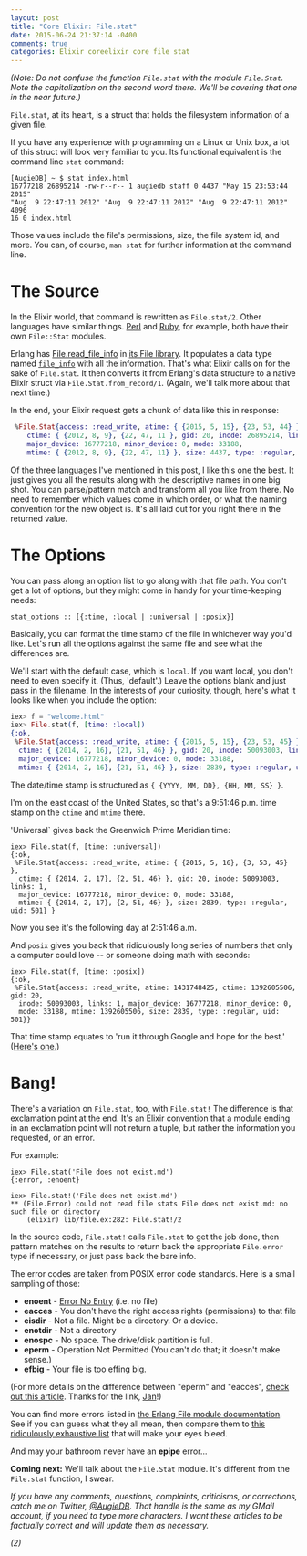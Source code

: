 ```yaml
---
layout: post
title: "Core Elixir: File.stat"
date: 2015-06-24 21:37:14 -0400
comments: true
categories: Elixir coreelixir core file stat
---
```


_(Note: Do not confuse the function `File.stat` with the module `File.Stat`.  Note the capitalization on the second word there.  We'll be covering that one in the near future.)_

`File.stat`, at its heart, is a struct that holds the filesystem information of a given file.

If you have any experience with programming on a Linux or Unix box, a lot of this struct will look very familiar to you.  Its functional equivalent is the command line `stat` command:

```
[AugieDB] ~ $ stat index.html
16777218 26895214 -rw-r--r-- 1 augiedb staff 0 4437 "May 15 23:53:44 2015" 
"Aug  9 22:47:11 2012" "Aug  9 22:47:11 2012" "Aug  9 22:47:11 2012" 4096 
16 0 index.html
```

Those values include the file's permissions, size, the file system id, and more. You can, of course, `man stat` for further information at the command line.


# The Source

In the Elixir world, that command is rewritten as `File.stat/2`.  Other languages have similar things.  [Perl](http://perldoc.perl.org/File/stat.html) and [Ruby](http://ruby-doc.org/core-2.2.2/File/Stat.html), for example, both have their own `File::Stat` modules.

Erlang has [File.read_file_info](http://www.erlang.org/doc/man/file.html#read_file_info-1) in [its File library](http://www.erlang.org/doc/man/file.html#read_file_info-1).  It populates a data type named [`file_info`](http://www.erlang.org/doc/man/file.html#type-file_info) with all the information.  That's what Elixir calls on for the sake of `File.stat`.  It then converts it from Erlang's data structure to a native Elixir struct via `File.Stat.from_record/1`. (Again, we'll talk more about that next time.)

In the end, your Elixir request gets a chunk of data like this in response:

```elixir
 %File.Stat{access: :read_write, atime: { {2015, 5, 15}, {23, 53, 44} },
    ctime: { {2012, 8, 9}, {22, 47, 11 }, gid: 20, inode: 26895214, links: 1,
    major_device: 16777218, minor_device: 0, mode: 33188,
    mtime: { {2012, 8, 9}, {22, 47, 11} }, size: 4437, type: :regular, uid: 501} }
```

Of the three languages I've mentioned in this post, I like this one the best.  It just gives you all the results along with the descriptive names in one big shot.  You can parse/pattern match and transform all you like from there.  No need to remember which values come in which order, or what the naming convention for the new object is.  It's all laid out for you right there in the returned value.


# The Options

You can pass along an option list to go along with that file path.  You don't get a lot of options, but they might come in handy for your time-keeping needs:

```
stat_options :: [{:time, :local | :universal | :posix}]
```

Basically, you can format the time stamp of the file in whichever way you'd like.  Let's run all the options against the same file and see what the differences are.

We'll start with the default case, which is `local`.  If you want local, you don't need to even specify it.  (Thus, 'default'.)  Leave the options blank and just pass in the filename.  In the interests of your curiosity, though, here's what it looks like when you include the option:

```elixir
iex> f = "welcome.html"
iex> File.stat(f, [time: :local])
{:ok,
 %File.Stat{access: :read_write, atime: { {2015, 5, 15}, {23, 53, 45} },
  ctime: { {2014, 2, 16}, {21, 51, 46} }, gid: 20, inode: 50093003, links: 1,
  major_device: 16777218, minor_device: 0, mode: 33188,
  mtime: { {2014, 2, 16}, {21, 51, 46} }, size: 2839, type: :regular, uid: 501} }
```

The date/time stamp is structured as `{ {YYYY, MM, DD}, {HH, MM, SS} }`.

I'm on the east coast of the United States, so that's a 9:51:46 p.m. time stamp on the `ctime` and `mtime` there.
 
'Universal` gives back the Greenwich Prime Meridian time:
 
```
iex> File.stat(f, [time: :universal])
{:ok,
 %File.Stat{access: :read_write, atime: { {2015, 5, 16}, {3, 53, 45} },
  ctime: { {2014, 2, 17}, {2, 51, 46} }, gid: 20, inode: 50093003, links: 1,
  major_device: 16777218, minor_device: 0, mode: 33188,
  mtime: { {2014, 2, 17}, {2, 51, 46} }, size: 2839, type: :regular, uid: 501} }
```

Now you see it's the following day at 2:51:46 a.m. 

And `posix` gives you back that ridiculously long series of numbers that only a computer could love -- or someone doing math with seconds:

```
iex> File.stat(f, [time: :posix])
{:ok,
 %File.Stat{access: :read_write, atime: 1431748425, ctime: 1392605506, gid: 20,
  inode: 50093003, links: 1, major_device: 16777218, minor_device: 0,
  mode: 33188, mtime: 1392605506, size: 2839, type: :regular, uid: 501}}
```

That time stamp equates to 'run it through Google and hope for the best.'  ([Here's one.](http://www.epochconverter.com))


# Bang!  

There's a variation on `File.stat`, too, with `File.stat!`  The difference is that exclamation point at the end.  It's an Elixir convention that a module ending in an exclamation point will not return a tuple, but rather the information you requested, or an error.

For example:

```
iex> File.stat('File does not exist.md')
{:error, :enoent}

iex> File.stat!('File does not exist.md')
** (File.Error) could not read file stats File does not exist.md: no such file or directory
    (elixir) lib/file.ex:282: File.stat!/2
```

In the source code, `File.stat!` calls `File.stat` to get the job done, then pattern matches on the results to return back the appropriate `File.error` type if necessary, or just pass back the bare info.

The error codes are taken from POSIX error code standards. Here is a small sampling of those:

* __enoent__ - [Error No Entry](http://stackoverflow.com/questions/19902828/why-does-enoent-mean-no-such-file-or-directory) (i.e. no file)
* __eacces__ - You don't have the right access rights (permissions) to that file
* __eisdir__ - Not a file. Might be a directory. Or a device. 
* __enotdir__ - Not a directory
* __enospc__ - No space.  The drive/disk partition is full.
* __eperm__ - Operation Not Permitted (You can't do that; it doesn't make sense.)
* __efbig__ - Your file is too effing big. 

(For more details on the difference between "eperm" and "eacces", [check out this article](http://www.comicbookdb.com/graphics/comic_graphics/1/679/32616_20150118104424_large.jpg).  Thanks for the link, [Jan](https://github.com/jandudulski)!)

You can find more errors listed in [the Erlang File module documentation](http://www.erlang.org/doc/man/file.html).  See if you can guess what they all mean, then compare them to [this ridiculously exhaustive list](http://www.ioplex.com/~miallen/errcmp.html) that will make your eyes bleed.  

And may your bathroom never have an __epipe__ error...

__Coming next:__ We'll talk about the `File.Stat` module.  It's different from the `File.stat` function, I swear.

_If you have any comments, questions, complaints, criticisms, or corrections, catch me on Twitter, [@AugieDB](https://twitter.com/augiedb).  That handle is the same as my GMail account, if you need to type more characters. I want these articles to be factually correct and will update them as necessary._

_(2)_
